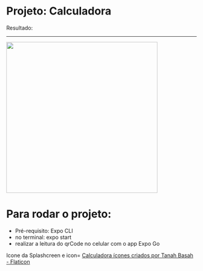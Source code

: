 # Projeto: Calculadora

Resultado:

----------------------------------------------------
<img src="https://user-images.githubusercontent.com/100172257/193958542-aa63e35d-aa46-4bac-95d6-9248a169ff71.jpeg"
  height = "400"
  />

# Para rodar o projeto:

- Pré-requisito: Expo CLI
- no terminal: expo start
- realizar a leitura do qrCode no celular com o app Expo Go

Icone da Splashcreen e icon=
<a href="https://www.flaticon.com/br/icones-gratis/calculadora" title="calculadora ícones">Calculadora ícones criados por Tanah Basah - Flaticon</a>
